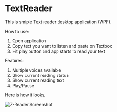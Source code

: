 # TextReader

This is smiple Text reader desktop application (WPF).

How to use:

1. Open application
2. Copy text you want to listen and paste on Textbox
3. Hit play button and app starts to read your text

Features:

1. Multiple voices available
2. Show current reading status
3. Show current reading text
4. Play/Pause

Here is how it looks.

![Z-Reader Screenshot](https://zsrestawp.blob.core.windows.net/misc/ZReaderSC.png)
